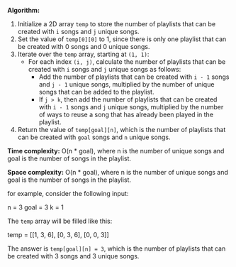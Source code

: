 **Algorithm:**

1. Initialize a 2D array `temp` to store the number of playlists that can be created with `i` songs and `j` unique songs.
2. Set the value of `temp[0][0]` to 1, since there is only one playlist that can be created with 0 songs and 0 unique songs.
3. Iterate over the `temp` array, starting at `(1, 1)`:
    * For each index `(i, j)`, calculate the number of playlists that can be created with `i` songs and `j` unique songs as follows:
        * Add the number of playlists that can be created with `i - 1` songs and `j - 1` unique songs, multiplied by the number of unique songs that can be added to the playlist.
        * If `j > k`, then add the number of playlists that can be created with `i - 1` songs and `j` unique songs, multiplied by the number of ways to reuse a song that has already been played in the playlist.
4. Return the value of `temp[goal][n]`, which is the number of playlists that can be created with `goal` songs and `n` unique songs.

**Time complexity:** O(n * goal), where n is the number of unique songs and goal is the number of songs in the playlist.

**Space complexity:** O(n * goal), where n is the number of unique songs and goal is the number of songs in the playlist.

for example, consider the following input:

n = 3
goal = 3
k = 1

The `temp` array will be filled like this:

temp = [[1, 3, 6],
        [0, 3, 6],
        [0, 0, 3]]

The answer is `temp[goal][n] = 3`, which is the number of playlists that can be created with 3 songs and 3 unique songs.
